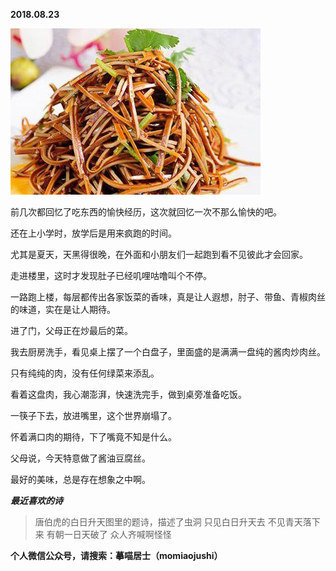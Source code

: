 
          
            
**2018.08.23**



![](img/51001-5ac0e364e0293fdd.jpeg)




前几次都回忆了吃东西的愉快经历，这次就回忆一次不那么愉快的吧。

还在上小学时，放学后是用来疯跑的时间。

尤其是夏天，天黑得很晚，在外面和小朋友们一起跑到看不见彼此才会回家。

走进楼里，这时才发现肚子已经叽哩咕噜叫个不停。

一路跑上楼，每层都传出各家饭菜的香味，真是让人遐想，肘子、带鱼、青椒肉丝的味道，实在是让人期待。

进了门，父母正在炒最后的菜。

我去厨房洗手，看见桌上摆了一个白盘子，里面盛的是满满一盘纯的酱肉炒肉丝。

只有纯纯的肉，没有任何绿菜来添乱。

看着这盘肉，我心潮澎湃，快速洗完手，做到桌旁准备吃饭。

一筷子下去，放进嘴里，这个世界崩塌了。

怀着满口肉的期待，下了嘴竟不知是什么。

父母说，今天特意做了酱油豆腐丝。

最好的美味，总是存在想象之中啊。


***最近喜欢的诗***
>唐伯虎的白日升天图里的题诗，描述了虫洞
只见白日升天去
不见青天落下来
有朝一日天破了
众人齐喊啊怪怪




**个人微信公众号，请搜索：摹喵居士（momiaojushi）**

          
        
